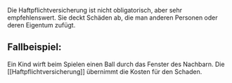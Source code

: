 Die Haftpflichtversicherung ist nicht obligatorisch, aber sehr empfehlenswert. Sie deckt Schäden ab, die man anderen Personen oder deren Eigentum zufügt.

## Fallbeispiel:
Ein Kind wirft beim Spielen einen Ball durch das Fenster des Nachbarn. Die [[Haftpflichtversicherung]] übernimmt die Kosten für den Schaden.
